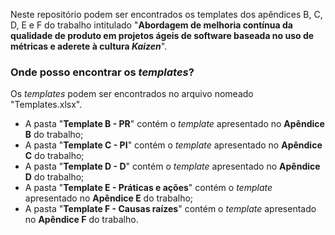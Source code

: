 Neste repositório podem ser encontrados os templates dos apêndices B, C, D, E e F do trabalho intitulado "**Abordagem de melhoria contínua da qualidade de produto em projetos ágeis de software baseada no uso de métricas e aderete à cultura *Kaizen***".

### Onde posso encontrar os *templates*?

Os *templates* podem ser encontrados no arquivo nomeado "Templates.xlsx".

- A pasta "**Template B - PR**" contém o *template* apresentado no **Apêndice B** do trabalho;
- A pasta "**Template C - PI**" contém o *template* apresentado no **Apêndice C** do trabalho;
- A pasta "**Template D - D**" contém o *template* apresentado no **Apêndice D** do trabalho;
- A pasta "**Template E - Práticas e ações**" contém o *template* apresentado no **Apêndice E** do trabalho;
- A pasta "**Template F - Causas raízes**" contém o *template* apresentado no **Apêndice F** do trabalho.


